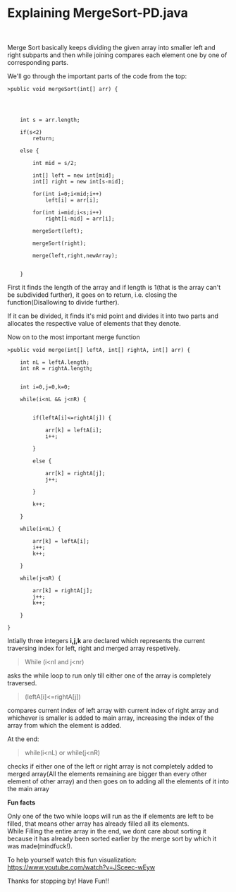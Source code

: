 Explaining MergeSort-PD.java<br/><br/>
======
Merge Sort basically keeps dividing the given array into smaller left and right subparts and then while joining compares each element one by one of corresponding parts.

We'll go through the important parts of the code from the top:

	>public void mergeSort(int[] arr) {
		
		
		
		
		int s = arr.length;
		
		if(s<2)
			return;
		
		else {
			
			int mid = s/2;
			
			int[] left = new int[mid];
			int[] right = new int[s-mid];
			
			for(int i=0;i<mid;i++)
				left[i] = arr[i];
			
			for(int i=mid;i<s;i++)
				right[i-mid] = arr[i];
			
			mergeSort(left);
			
			mergeSort(right);
			
			merge(left,right,newArray);
			
			
		}

First it finds the length of the array and if length is 1(that is the array can't be subdivided further), it goes on to return, i.e. closing the function(Disallowing to divide further).

If it can be divided, it finds it's mid point and divides it into two parts and allocates the respective value of elements that they denote.

Now on to the most important merge function

	>public void merge(int[] leftA, int[] rightA, int[] arr) {
		
		int nL = leftA.length;
		int nR = rightA.length;
		
		
		int i=0,j=0,k=0;
		
		while(i<nL && j<nR) {
			
			
			if(leftA[i]<=rightA[j]) {
			
				arr[k] = leftA[i];
				i++;
			
			}
			
			else {
				
				arr[k] = rightA[j];
				j++;
			
			}
			
			k++;
			
		}
		
		while(i<nL) {
			
			arr[k] = leftA[i];
			i++;
			k++;
			
		}
		
		while(j<nR) {
			
			arr[k] = rightA[j];
			j++;
			k++;
			
		}
		
	}

Intially three integers **i,j,k** are declared which represents the current traversing index for left, right and merged array respetively.<br />

 >While (i<nl and j<nr)<br/>
 
asks the while loop to run only till either one of the array is completely traversed.<br />

 >(leftA[i]<=rightA[j]) <br/>
 
compares current index of left  array with current index of right array and whichever is smaller is added to main array, increasing the index of the array from which the element is added.<br />

At the end:
 >while(i<nL) or while(j<nR)<br/>
 
checks if either one of the left or right array is not completely added to merged array(All the elements remaining are bigger than every other element of other array) and then goes on to adding all the elements of it into the main array

**Fun facts**<br/>

Only one of the two while loops will run as the if elements are left to be filled, that means other array has already filled all its elements.<br />
While Filling  the entire array in the end, we dont care about sorting it because it has already been sorted earlier by the merge sort by which it was made(mindfuck!).


To help yourself watch this fun visualization: https://www.youtube.com/watch?v=JSceec-wEyw


Thanks for stopping by!
Have Fun!!

 
